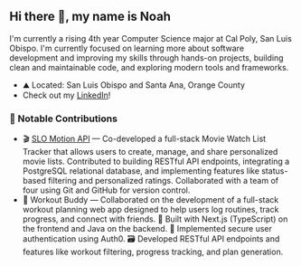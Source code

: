 ## Hi there 👋, my name is Noah

I'm currently a rising 4th year Computer Science major at Cal Poly, San Luis Obispo. I'm currently focused on learning more about software development and improving my skills through hands-on projects, building clean and maintainable code, and exploring modern tools and frameworks.

- ⛰️ Located: San Luis Obispo and Santa Ana, Orange County
- Check out my [LinkedIn](www.linkedin.com/in/noah-scott-880200257)!

### 📌 Notable Contributions

- 🎬 [SLO Motion API](https://github.com/pchen50/SLOmotion) — Co-developed a full-stack Movie Watch List Tracker that allows users to create, manage, and share personalized movie lists. Contributed to building RESTful API endpoints, integrating a PostgreSQL relational database, and implementing features like status-based filtering and personalized ratings. Collaborated with a team of four using Git and GitHub for version control.
- 💪 Workout Buddy — Collaborated on the development of a full-stack workout planning web app designed to help users log routines, track progress, and connect with friends.
  🧩 Built with Next.js (TypeScript) on the frontend and Java on the backend.
  🔐 Implemented secure user authentication using Auth0.
  🗃️ Developed RESTful API endpoints and features like workout filtering, progress tracking, and plan generation.

<!--
**noahscott23/noahscott23** is a ✨ _special_ ✨ repository because its `README.md` (this file) appears on your GitHub profile.

Here are some ideas to get you started:

- 🔭 I’m currently working on ...
- 🌱 I’m currently learning ...
- 👯 I’m looking to collaborate on ...
- 🤔 I’m looking for help with ...
- 💬 Ask me about ...
- 📫 How to reach me: ...
- 😄 Pronouns: ...
- ⚡ Fun fact: ...
-->
